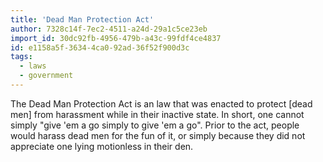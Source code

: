 ```yaml
---
title: 'Dead Man Protection Act'
author: 7328c14f-7ec2-4511-a24d-29a1c5ce23eb
import_id: 30dc92fb-4956-479b-a43c-99fdf4ce4837
id: e1158a5f-3634-4ca0-92ad-36f52f900d3c
tags:
  - laws
  - government
---
```

The Dead Man Protection Act is an law that was enacted to protect [dead men] from harassment while in their inactive state. In short, one cannot simply "give 'em a go simply to give 'em a go". Prior to the act, people would harass dead men for the fun of it, or simply because they did not appreciate one lying motionless in their den.